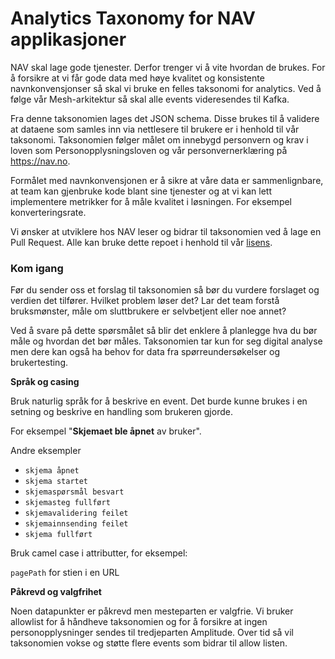 # Analytics Taxonomy for NAV applikasjoner

NAV skal lage gode tjenester. Derfor trenger vi å vite hvordan de brukes. For å forsikre at vi får gode data med høye kvalitet og konsistente navnkonvensjonser så skal vi bruke en felles taksonomi for analytics. Ved å følge vår Mesh-arkitektur så skal alle events videresendes til Kafka.

Fra denne taksonomien lages det JSON schema. Disse brukes til å validere at dataene som samles inn via nettlesere til brukere er i henhold til vår taksonomi. Taksonomien følger målet om innebygd personvern og krav i loven som Personopplysningsloven og vår personvernerklæring på https://nav.no.

Formålet med navnkonvensjonen er å sikre at våre data er sammenlignbare, at team kan gjenbruke kode blant sine tjenester og at vi kan lett implementere metrikker for å måle kvalitet i løsningen. For eksempel konverteringsrate. 

Vi ønsker at utviklere hos NAV leser og bidrar til taksonomien ved å lage en Pull Request. Alle kan bruke dette repoet i henhold til vår [lisens](https://github.com/navikt/analytics-taxonomy/blob/main/LICENSE).

### Kom igang

Før du sender oss et forslag til taksonomien så bør du vurdere forslaget og verdien det tilfører. Hvilket problem løser det? Lar det team forstå bruksmønster, måle om sluttbrukere er selvbetjent eller noe annet?

Ved å svare på dette spørsmålet så blir det enklere å planlegge hva du bør måle og hvordan det bør måles. Taksonomien tar kun for seg digital analyse men dere kan også ha behov for data fra spørreundersøkelser og brukertesting. 

**Språk og casing**

Bruk naturlig språk for å beskrive en event. Det burde kunne brukes i en setning og beskrive en handling som brukeren gjorde.

For eksempel "**Skjemaet ble åpnet** av bruker".

Andre eksempler 
* `skjema åpnet`
* `skjema startet`
* `skjemaspørsmål besvart`
* `skjemasteg fullført`
* `skjemavalidering feilet`
* `skjemainnsending feilet`
* `skjema fullført`


Bruk camel case i attributter, for eksempel: 

`pagePath` for stien i en URL

**Påkrevd og valgfrihet**

Noen datapunkter er påkrevd men mesteparten er valgfrie. Vi bruker allowlist for å håndheve taksonomien og for å forsikre at ingen personopplysninger sendes til tredjeparten Amplitude. Over tid så vil taksonomien vokse og støtte flere events som bidrar til allow listen.